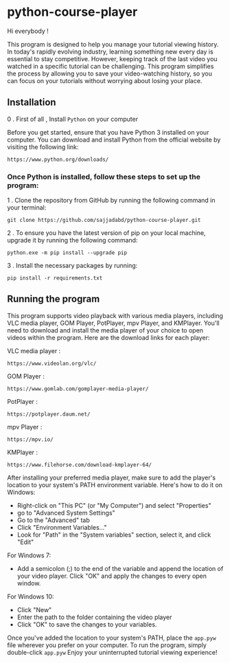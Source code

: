 # python-course-player

Hi everybody !

This program is designed to help you manage your tutorial viewing history. In today's rapidly evolving industry, learning something new every day is essential to stay competitive. However, keeping track of the last video you watched in a specific tutorial can be challenging. This program simplifies the process by allowing you to save your video-watching history, so you can focus on your tutorials without worrying about losing your place.

## Installation 

0 . First of all , Install `Python` on your computer 

Before you get started, ensure that you have Python 3 installed on your computer. You can download and install Python from the official website by visiting the following link:

```shell
https://www.python.org/downloads/
```

### Once Python is installed, follow these steps to set up the program:

1 . Clone the repository from GitHub by running the following command in your terminal:

```shell
git clone https://github.com/sajjadabd/python-course-player.git
```

2 . To ensure you have the latest version of pip on your local machine, upgrade it by running the following command:
	
```shell
python.exe -m pip install --upgrade pip
```

3 . Install the necessary packages by running:

```shell
pip install -r requirements.txt
```


## Running the program 

This program supports video playback with various media players, including VLC media player, GOM Player, PotPlayer, mpv Player, and KMPlayer. You'll need to download and install the media player of your choice to open videos within the program. Here are the download links for each player:

VLC media player :

```
https://www.videolan.org/vlc/
```

GOM Player :

```shell
https://www.gomlab.com/gomplayer-media-player/
```

PotPlayer :

```shell
https://potplayer.daum.net/
```

mpv Player :

```shell
https://mpv.io/
```

KMPlayer :

```shell
https://www.filehorse.com/download-kmplayer-64/
```

After installing your preferred media player, make sure to add the player's location to your system's PATH environment variable. Here's how to do it on Windows:


* Right-click on "This PC" (or "My Computer") and select "Properties"
* go to "Advanced System Settings"
* Go to the "Advanced" tab
* Click "Environment Variables…"
* Look for "Path" in the "System variables" section, select it, and click "Edit"

For Windows 7:

* Add a semicolon (;) to the end of the variable and append the location of your video player. Click "OK" and apply the changes to every open window.

For Windows 10:

* Click "New" 
* Enter the path to the folder containing the video player
* Click "OK" to save the changes to your variables.

Once you've added the location to your system's PATH, place the `app.pyw` file wherever you prefer on your computer. To run the program, simply double-click `app.pyw` Enjoy your uninterrupted tutorial viewing experience!
